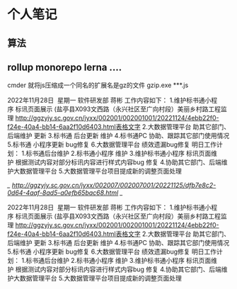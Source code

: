 # 个人笔记 #
## 算法
## rollup monorepo lerna ....




cmder   就将js压缩成一个同名的扩展名是gz的文件    gzip.exe ***.js   



2022年11月28日  星期一
软件研发部 蒋彬
工作内容如下：
1.维护标书通小程序 标讯页面展示 (盐亭县X093文西路（永兴社区至广向村段）美丽乡村路工程监理 http://ggzyjy.sc.gov.cn/jyxx/002001/002001001/20221124/4ebb22f0-f24e-40a4-bb14-6aa2f10d6403.html表格文字
2.大数据管理平台 助其它部门、后端维护 更新
3.标书通 后台更新 维护
4.标书通PC 协助、跟踪其它部门使用情况 
5.标书通 小程序更新 bug修复
6.大数据管理平台 绩效遗漏bug修复 
明日工作计划：
1.标书通后台维护
2.标书通小程序 维护
3.维护标书通小程序 标讯页面维护 根据测试内容对部分标讯内容进行样式内容bug 修复
4.协助其它部门、后端维护大数据管理平台
5.大数据管理平台项目提成新的调整页面处理





*_  http://ggzyjy.sc.gov.cn/jyxx/002007/002007001/20221125/dfb7e8c2-0d64-4aaf-8ad5-a0efb65bac68.html  _*




2022年11月28日  星期一
软件研发部 蒋彬
工作内容如下：
1.维护标书通小程序 标讯页面展示 (盐亭县X093文西路（永兴社区至广向村段）美丽乡村路工程监理 http://ggzyjy.sc.gov.cn/jyxx/002001/002001001/20221124/4ebb22f0-f24e-40a4-bb14-6aa2f10d6403.html表格文字
2.大数据管理平台 助其它部门、后端维护 更新
3.标书通 后台更新 维护
4.标书通PC 协助、跟踪其它部门使用情况 
5.标书通 小程序更新 bug修复
6.大数据管理平台 绩效遗漏bug修复 
明日工作计划：
1.标书通后台维护
2.标书通小程序 维护
3.维护标书通小程序 标讯页面维护 根据测试内容对部分标讯内容进行样式内容bug 修复
4.协助其它部门、后端维护大数据管理平台
5.大数据管理平台项目提成新的调整页面处理